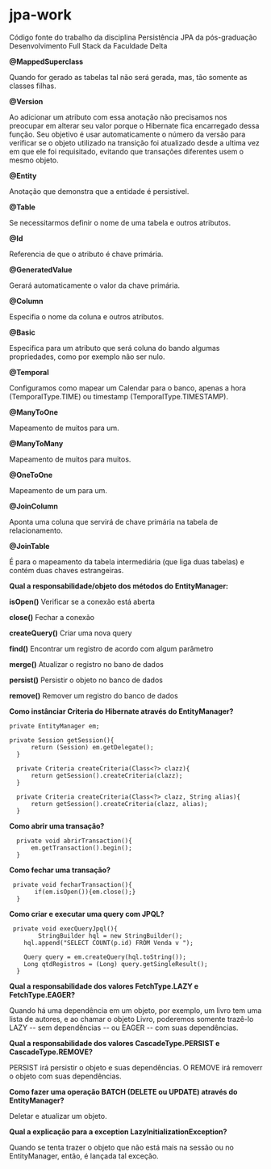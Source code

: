 # jpa-work
Código fonte do trabalho da disciplina Persistência JPA da pós-graduação Desenvolvimento Full Stack da Faculdade Delta

**@MappedSuperclass**

Quando for gerado as tabelas tal não será gerada, mas, tão somente as classes filhas.
  
**@Version**

Ao adicionar um atributo com essa anotação não precisamos nos preocupar em alterar seu valor porque o Hibernate fica encarregado dessa função. Seu objetivo é usar automaticamente o número da versão para verificar se o objeto utilizado na transição foi atualizado desde a ultima vez em que ele foi requisitado, evitando que transações diferentes usem o mesmo objeto.

**@Entity**

Anotação que demonstra que a entidade é persistível.

**@Table**

Se necessitarmos definir o nome de uma tabela e outros atributos.
  
**@Id**

Referencia de que o atributo é chave primária.

**@GeneratedValue**

Gerará automaticamente o valor da chave primária.

**@Column**

  Especifia o nome da coluna e outros atributos.
  
**@Basic**

Especifica para um atributo que será coluna do bando algumas propriedades, como por exemplo não ser nulo.
  
**@Temporal**

Configuramos como mapear um Calendar para o banco, apenas a hora (TemporalType.TIME) ou timestamp (TemporalType.TIMESTAMP).
  
**@ManyToOne**

Mapeamento de muitos para um.

**@ManyToMany**

Mapeamento de muitos para muitos.

**@OneToOne**

Mapeamento de um para um.

**@JoinColumn**

Aponta uma coluna que servirá de chave primária na tabela de relacionamento.
  
**@JoinTable**

É para o mapeamento da tabela intermediária (que liga duas tabelas) e contém duas chaves estrangeiras.
  
  
  
**Qual a responsabilidade/objeto dos métodos do EntityManager:**

**isOpen()**
Verificar se a conexão está aberta


**close()**
Fechar a conexão


**createQuery()**
Criar uma nova query


**find()**
Encontrar um registro de acordo com algum parâmetro


**merge()**
Atualizar o registro no bano de dados


**persist()**
Persistir o objeto no banco de dados


**remove()**
Remover um registro do banco de dados



**Como instânciar Criteria do Hibernate através do EntityManager?**

    private EntityManager em;
    
    private Session getSession(){
		  return (Session) em.getDelegate();
	  }
  
	  private Criteria createCriteria(Class<?> clazz){
		  return getSession().createCriteria(clazz);
	  }
  
	  private Criteria createCriteria(Class<?> clazz, String alias){
		  return getSession().createCriteria(clazz, alias);
	  }
  
**Como abrir uma transação?**

	  private void abrirTransaction(){
		  em.getTransaction().begin();
	  }

**Como fechar uma transação?**

  	 private void fecharTransaction(){
		   if(em.isOpen()){em.close();}
	  }

**Como criar e executar uma query com JPQL?**

  	 private void execQueryJpql(){
		    StringBuilder hql = new StringBuilder();
        hql.append("SELECT COUNT(p.id) FROM Venda v ");

        Query query = em.createQuery(hql.toString());
        Long qtdRegistros = (Long) query.getSingleResult();
	  }

**Qual a responsabilidade dos valores FetchType.LAZY e FetchType.EAGER?**

Quando há uma dependência em um objeto, por exemplo, um livro tem uma lista de autores, e ao chamar o objeto Livro, poderemos somente trazê-lo LAZY -- sem dependências -- ou EAGER -- com suas dependências.

**Qual a responsabilidade dos valores CascadeType.PERSIST e CascadeType.REMOVE?**

PERSIST irá persistir o objeto e suas dependências. O REMOVE irá removerr o objeto com suas dependências.

**Como fazer uma operação BATCH (DELETE ou UPDATE) através do EntityManager?**
	
Deletar e atualizar um objeto.

**Qual a explicação para a exception LazyInitializationException?**

Quando se tenta trazer o objeto que não está mais na sessão ou no EntityManager, então, é lançada tal exceção.
